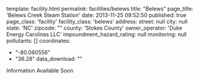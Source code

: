 template: facility.html
permalink: facilities/belews
title: "Belews"
page_title: 'Belews Creek Steam Station'
date: 2013-11-25 09:52:50
published: true
page_class: 'facility'
facility_class: 'belews'
address: 
  street: null
  city: null
  state: 'NC'
  zipcode: ""
  county: 'Stokes County'
owner_operator: 'Duke Energy Carolinas LLC'
impoundment_hazard_rating: null
monitoring: null
pollutants: []
coordinates: 
  - "-80.060556"
  - "36.28"
data_download: ""

Information Available Soon

